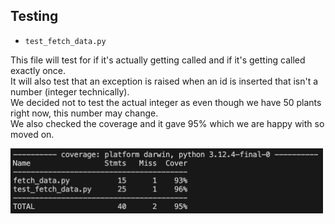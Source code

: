 

## Testing 
- `test_fetch_data.py`

This file will test for if it's actually getting called and if it's getting called exactly once.
<br>It will also test that an exception is raised when an id is inserted that isn't a number (integer technically).
<br>We decided not to test the actual integer as even though we have 50 plants right now, this number may change.
<br>We also checked the coverage and it gave 95% which we are happy with so moved on.

<img src="image.png" alt="coverage" style="width:500px;"/>


